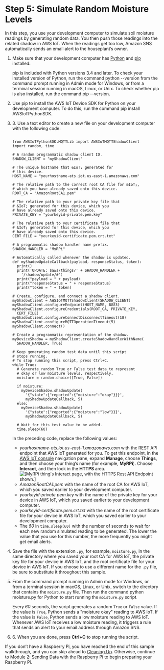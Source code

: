 # Step 5: Simulate Random Moisture Levels<a name="iot-plant-step5"></a>

In this step, you use your development computer to simulate soil moisture readings by generating random data\. You then push those readings into the related shadow in AWS IoT\. When the readings get too low, Amazon SNS automatically sends an email alert to the houseplant’s owner\.

1. Make sure that your development computer has [Python](https://www.python.org/downloads/) and [pip](https://pypi.org/project/pip/) installed\.

   pip is included with Python versions 3\.4 and later\. To check your installed version of Python, run the command python \-\-version from the command prompt running in Admin mode for Windows, or from a terminal session running in macOS, Linux, or Unix\. To check whether pip is also installed, run the command pip \-\-version\.

1. Use pip to install the AWS IoT Device SDK for Python on your development computer\. To do this, run the command pip install AWSIoTPythonSDK\.

1. 3\. Use a text editor to create a new file on your development computer with the following code:

   ```
                         
   from AWSIoTPythonSDK.MQTTLib import AWSIoTMQTTShadowClient
   import random, time
   
   # A random programmatic shadow client ID.
   SHADOW_CLIENT = "myShadowClient"
   
   # The unique hostname that &IoT; generated for 
   # this device.
   HOST_NAME = "yourhostname-ats.iot.us-east-1.amazonaws.com"
   
   # The relative path to the correct root CA file for &IoT;, 
   # which you have already saved onto this device.
   ROOT_CA = "AmazonRootCA1.pem"
   
   # The relative path to your private key file that 
   # &IoT; generated for this device, which you 
   # have already saved onto this device.
   PRIVATE_KEY = "yourkeyid-private.pem.key"
   
   # The relative path to your certificate file that 
   # &IoT; generated for this device, which you 
   # have already saved onto this device.
   CERT_FILE = "yourkeyid-certificate.pem.crt.txt"
   
   # A programmatic shadow handler name prefix.
   SHADOW_HANDLER = "MyRPi"
   
   # Automatically called whenever the shadow is updated.
   def myShadowUpdateCallback(payload, responseStatus, token):
     print()
     print('UPDATE: $aws/things/' + SHADOW_HANDLER + 
       '/shadow/update/#')
     print("payload = " + payload)
     print("responseStatus = " + responseStatus)
     print("token = " + token)
   
   # Create, configure, and connect a shadow client.
   myShadowClient = AWSIoTMQTTShadowClient(SHADOW_CLIENT)
   myShadowClient.configureEndpoint(HOST_NAME, 8883)
   myShadowClient.configureCredentials(ROOT_CA, PRIVATE_KEY,
     CERT_FILE)
   myShadowClient.configureConnectDisconnectTimeout(10)
   myShadowClient.configureMQTTOperationTimeout(5)
   myShadowClient.connect()
   
   # Create a programmatic representation of the shadow.
   myDeviceShadow = myShadowClient.createShadowHandlerWithName(
     SHADOW_HANDLER, True)
   
   # Keep generating random test data until this script 
   # stops running.
   # To stop running this script, press Ctrl+C.
   while True:
     # Generate random True or False test data to represent
     # okay or low moisture levels, respectively.
     moisture = random.choice([True, False])
   
     if moisture:
       myDeviceShadow.shadowUpdate(
         '{"state":{"reported":{"moisture":"okay"}}}',
         myShadowUpdateCallback, 5)
     else:
       myDeviceShadow.shadowUpdate(
         '{"state":{"reported":{"moisture":"low"}}}',
         myShadowUpdateCallback, 5)
   
     # Wait for this test value to be added.
     time.sleep(60)
   ```

   In the preceding code, replace the following values:
   + *yourhostname\-ats\.iot\.us\-east\-1\.amazonaws\.com* with the REST API endpoint that AWS IoT generated for you\. To get this endpoint, in the [ AWS IoT console](https://console.aws.amazon.com/iot/home) navigation pane, expand **Manage**, choose **Things**, and then choose your thing’s name \(for example, **MyRPi**\)\. Choose **Interact**, and then look in the **HTTPS** area\.  
![\[MyRPi thing's Interact page, with the HTTPS Rest API Endpoint shown.\]](http://docs.aws.amazon.com/iot/latest/developerguide/images/console-https-endpoint.png)
   + *AmazonRootCA1\.pem* with the name of the root CA for AWS IoT, which you saved earlier to your development computer\.
   + *yourkeyid\-private\.pem\.key* with the name of the private key for your device in AWS IoT, which you saved earlier to your development computer\.
   + *yourkeyid\-certificate\.pem\.crt\.txt* with the name of the root certificate file for your device in AWS IoT, which you saved earlier to your development computer\.
   + The *60* in `time.sleep(60)` with the number of seconds to wait for each new random simulated reading to be generated\. The lower the value that you use for this number, the more frequently you might get email alerts\.

1. Save the file with the extension `.py`, for example, `moisture.py`, in the same directory where you saved your root CA for AWS IoT, the private key file for your device in AWS IoT, and the root certificate file for your device in AWS IoT\. If you choose to use a different name for the `.py` file, be sure to substitute it throughout this sample\.

1. From the command prompt running in Admin mode for Windows, or from a terminal session in macOS, Linux, or Unix, switch to the directory that contains the `moisture.py` file\. Then run the command python moisture\.py for Python to start running the `moisture.py` script\. 

   Every *60* seconds, the script generates a random `True` or `False` value\. If the value is `True`, Python sends a "moisture okay" reading to AWS IoT\. If the value is `False`, Python sends a low moisture reading to AWS IoT\. Whenever AWS IoT receives a low moisture reading, it triggers a rule that sends an alert to your email address through Amazon SNS\.

1. 6\. When you are done, press **Ctrl\+C** to stop running the script\.

If you don’t have a Raspberry Pi, you have reached the end of this sample walkthrough, and you can skip ahead to [Cleaning Up](iot-plant-cleanup.md)\. Otherwise, continue to [Module 2: Sending Data with the Raspberry Pi](iot-plant-module2.md) to begin preparing your Raspberry Pi\.